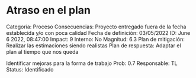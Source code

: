# Atraso en el plan

Categoría: Proceso
Consecuencias: Proyecto entregado fuera de la fecha establecida y/o con poca calidad
Fecha de definición: 03/05/2022
ID: June 6 2022, 08:47:00
Impact: 9
Interno: No
Magnitud: 6.3
Plan de mitigación: Realizar las estimaciones siendo realistas
Plan de respuesta: Adaptar el plan al tiempo que nos queda 

Identificar mejoras para la forma de trabajo
Prob: 0.7
Responsable: TL
Status: Identificado